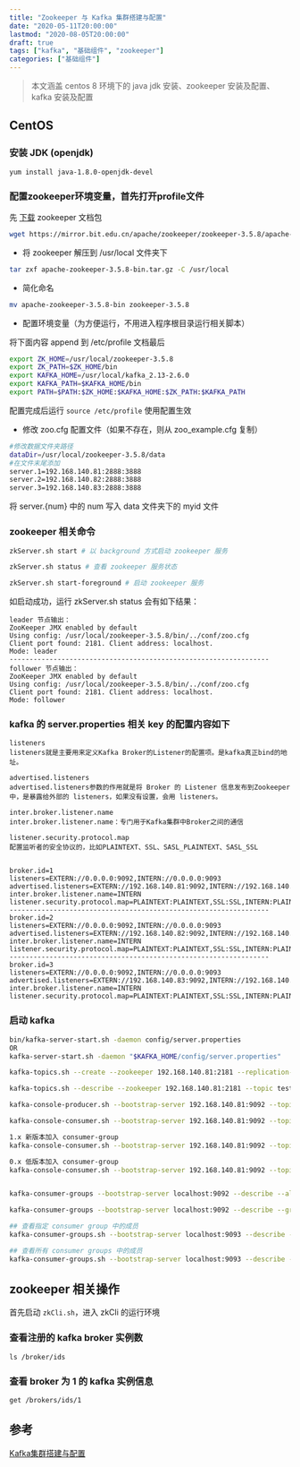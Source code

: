 ```yaml
---
title: "Zookeeper 与 Kafka 集群搭建与配置"
date: "2020-05-11T20:00:00"
lastmod: "2020-08-05T20:00:00"
draft: true
tags: ["kafka", "基础组件", "zookeeper"]
categories: ["基础组件"]
---
```


> 本文涵盖 centos 8 环境下的 java jdk 安装、zookeeper 安装及配置、kafka 安装及配置

## CentOS
###  安装 JDK (openjdk)
    yum install java-1.8.0-openjdk-devel

   
### 配置zookeeper环境变量，首先打开profile文件
先 [下载](https://zookeeper.apache.org/releases.html) zookeeper 文档包
``` sh
wget https://mirror.bit.edu.cn/apache/zookeeper/zookeeper-3.5.8/apache-zookeeper-3.5.8-bin.tar.gz
```

- 将 zookeeper 解压到 /usr/local 文件夹下
``` sh
tar zxf apache-zookeeper-3.5.8-bin.tar.gz -C /usr/local        
```

- 简化命名
``` sh
mv apache-zookeeper-3.5.8-bin zookeeper-3.5.8
```

- 配置环境变量（为方便运行，不用进入程序根目录运行相关脚本）
    
将下面内容 append 到 /etc/profile 文档最后

``` sh
export ZK_HOME=/usr/local/zookeeper-3.5.8
export ZK_PATH=$ZK_HOME/bin
export KAFKA_HOME=/usr/local/kafka_2.13-2.6.0
export KAFKA_PATH=$KAFKA_HOME/bin
export PATH=$PATH:$ZK_HOME:$KAFKA_HOME:$ZK_PATH:$KAFKA_PATH
```

配置完成后运行 `source /etc/profile` 使用配置生效 

- 修改 zoo.cfg 配置文件（如果不存在，则从 zoo_example.cfg 复制） 
``` sh
#修改数据文件夹路径
dataDir=/usr/local/zookeeper-3.5.8/data
#在文件末尾添加
server.1=192.168.140.81:2888:3888
server.2=192.168.140.82:2888:3888
server.3=192.168.140.83:2888:3888
```
将 server.{num} 中的 num 写入 data 文件夹下的 myid 文件

### zookeeper 相关命令
``` sh
zkServer.sh start # 以 background 方式启动 zookeeper 服务

zkServer.sh status # 查看 zookeeper 服务状态

zkServer.sh start-foreground # 启动 zookeeper 服务
```

如启动成功，运行 zkServer.sh status 会有如下结果：
```
leader 节点输出：
ZooKeeper JMX enabled by default
Using config: /usr/local/zookeeper-3.5.8/bin/../conf/zoo.cfg
Client port found: 2181. Client address: localhost.
Mode: leader
-----------------------------------------------------------------
follower 节点输出：
ZooKeeper JMX enabled by default
Using config: /usr/local/zookeeper-3.5.8/bin/../conf/zoo.cfg
Client port found: 2181. Client address: localhost.
Mode: follower
```

### kafka 的 server.properties 相关 key 的配置内容如下
```
listeners
listeners就是主要用来定义Kafka Broker的Listener的配置项。是kafka真正bind的地址。

advertised.listeners
advertised.listeners参数的作用就是将 Broker 的 Listener 信息发布到Zookeeper中，是暴露给外部的 listeners，如果没有设置，会用 listeners。

inter.broker.listener.name
inter.broker.listener.name：专门用于Kafka集群中Broker之间的通信

listener.security.protocol.map
配置监听者的安全协议的，比如PLAINTEXT、SSL、SASL_PLAINTEXT、SASL_SSL


broker.id=1
listeners=EXTERN://0.0.0.0:9092,INTERN://0.0.0.0:9093
advertised.listeners=EXTERN://192.168.140.81:9092,INTERN://192.168.140.81:9093
inter.broker.listener.name=INTERN
listener.security.protocol.map=PLAINTEXT:PLAINTEXT,SSL:SSL,INTERN:PLAINTEXT,EXTERN:PLAINTEXT
-----------------------------------------------------------------
broker.id=2
listeners=EXTERN://0.0.0.0:9092,INTERN://0.0.0.0:9093
advertised.listeners=EXTERN://192.168.140.82:9092,INTERN://192.168.140.82:9093
inter.broker.listener.name=INTERN
listener.security.protocol.map=PLAINTEXT:PLAINTEXT,SSL:SSL,INTERN:PLAINTEXT,EXTERN:PLAINTEXT
-----------------------------------------------------------------
broker.id=3
listeners=EXTERN://0.0.0.0:9092,INTERN://0.0.0.0:9093
advertised.listeners=EXTERN://192.168.140.83:9092,INTERN://192.168.140.83:9093
inter.broker.listener.name=INTERN
listener.security.protocol.map=PLAINTEXT:PLAINTEXT,SSL:SSL,INTERN:PLAINTEXT,EXTERN:PLAINTEXT
```

### 启动 kafka
``` sh
bin/kafka-server-start.sh -daemon config/server.properties
OR
kafka-server-start.sh -daemon "$KAFKA_HOME/config/server.properties"

kafka-topics.sh --create --zookeeper 192.168.140.81:2181 --replication-factor 3 --partitions 1 --topic test-topic

kafka-topics.sh --describe --zookeeper 192.168.140.81:2181 --topic test-topic

kafka-console-producer.sh --bootstrap-server 192.168.140.81:9092 --topic test-topic

kafka-console-consumer.sh --bootstrap-server 192.168.140.81:9092 --topic test-topic # --from-beginning [--group tester]

1.x 新版本加入 consumer-group
kafka-console-consumer.sh --bootstrap-server 192.168.140.81:9092 --topic test-topic --group tester

0.x 低版本加入 consumer-group
kafka-console-consumer.sh --bootstrap-server 192.168.140.81:9092 --topic test-topic --consumer-property group.id=tester


kafka-consumer-groups --bootstrap-server localhost:9092 --describe --all-group

kafka-consumer-groups --bootstrap-server localhost:9092 --describe --group my-group

## 查看指定 consumer group 中的成员
kafka-consumer-groups.sh --bootstrap-server localhost:9093 --describe --group tester --members

## 查看所有 consumer groups 中的成员
kafka-consumer-groups.sh --bootstrap-server localhost:9093 --describe --all-groups --members
```

## zookeeper 相关操作
首先启动 `zkCli.sh`，进入 zkCli 的运行环境

### 查看注册的 kafka broker 实例数
    ls /broker/ids

### 查看 broker 为 1 的 kafka 实例信息
    get /brokers/ids/1

## 参考
[Kafka集群搭建与配置](https://www.jianshu.com/p/bdd9608df6b3)
